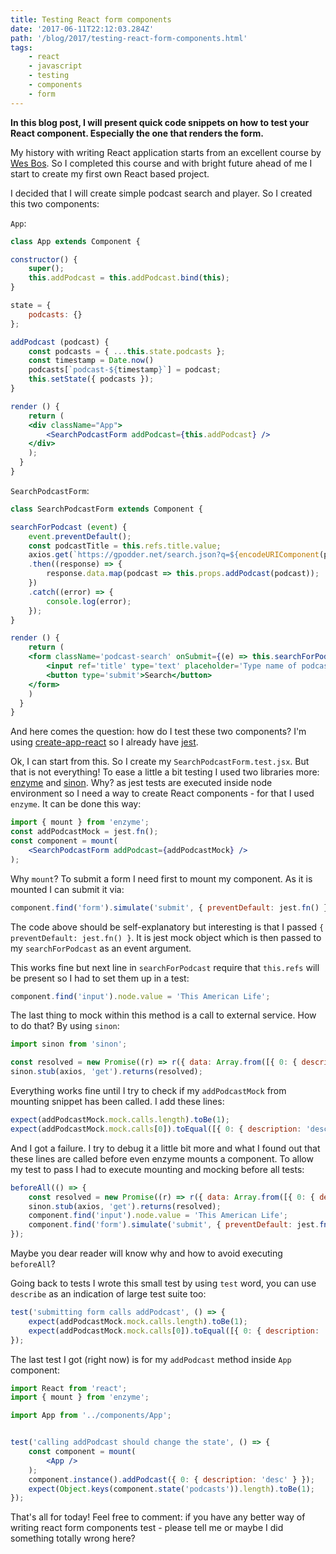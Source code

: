 ```yaml
---
title: Testing React form components
date: '2017-06-11T22:12:03.284Z'
path: '/blog/2017/testing-react-form-components.html'
tags:
    - react
    - javascript
    - testing
    - components
    - form
---
```


**In this blog post, I will present quick code snippets on how to test
your React component. Especially the one that renders the form.**

My history with writing React application starts from an excellent
course by [Wes Bos](https://reactforbeginners.com/). So I completed this
course and with bright future ahead of me I start to create my first own
React based project.

I decided that I will create simple podcast search and player. So I
created this two components:

`App`:

```jsx
class App extends Component {

constructor() {
    super();
    this.addPodcast = this.addPodcast.bind(this);
}

state = {
    podcasts: {}
};

addPodcast (podcast) {
    const podcasts = { ...this.state.podcasts };
    const timestamp = Date.now()
    podcasts[`podcast-${timestamp}`] = podcast;
    this.setState({ podcasts });
}

render () {
    return (
    <div className="App">
        <SearchPodcastForm addPodcast={this.addPodcast} />
    </div>
    );
  }
}
```

`SearchPodcastForm`:

```jsx
class SearchPodcastForm extends Component {

searchForPodcast (event) {
    event.preventDefault();
    const podcastTitle = this.refs.title.value;
    axios.get(`https://gpodder.net/search.json?q=${encodeURIComponent(podcastTitle)}`)
    .then((response) => {
        response.data.map(podcast => this.props.addPodcast(podcast));
    })
    .catch((error) => {
        console.log(error);
    });
}

render () {
    return (
    <form className='podcast-search' onSubmit={(e) => this.searchForPodcast(e)}>
        <input ref='title' type='text' placeholder='Type name of podcast' />
        <button type='submit'>Search</button>
    </form>
    )
  }
}
```

And here comes the question: how do I test these two components? I'm
using
[create-app-react](https://github.com/facebookincubator/create-react-app)
so I already have [jest](https://facebook.github.io/jest/).

Ok, I can start from this. So I create my `SearchPodcastForm.test.jsx`.
But that is not everything! To ease a little a bit testing I used two
libraries more: [enzyme](https://github.com/airbnb/enzyme) and
[sinon](http://sinonjs.org/). Why? as jest tests are executed inside
node environment so I need a way to create React components - for that I
used `enzyme`. It can be done this way:

```jsx
import { mount } from 'enzyme';
const addPodcastMock = jest.fn();
const component = mount(
    <SearchPodcastForm addPodcast={addPodcastMock} />
);
```

Why `mount`? To submit a form I need first to mount my component. As it
is mounted I can submit it via:

```jsx
component.find('form').simulate('submit', { preventDefault: jest.fn() });
```

The code above should be self-explanatory but interesting is that I
passed `{ preventDefault: jest.fn() }`. It is jest mock object which is
then passed to my `searchForPodcast` as an event argument.

This works fine but next line in `searchForPodcast` require that
`this.refs` will be present so I had to set them up in a test:

```jsx
component.find('input').node.value = 'This American Life';
```

The last thing to mock within this method is a call to external service.
How to do that? By using `sinon`:

```jsx
import sinon from 'sinon';

const resolved = new Promise((r) => r({ data: Array.from([{ 0: { description: 'desc' } }]) }));
sinon.stub(axios, 'get').returns(resolved);
```

Everything works fine until I try to check if my `addPodcastMock` from
mounting snippet has been called. I add these lines:

```jsx
expect(addPodcastMock.mock.calls.length).toBe(1);
expect(addPodcastMock.mock.calls[0]).toEqual([{ 0: { description: 'desc' } }]);
```

And I got a failure. I try to debug it a little bit more and what I
found out that these lines are called before even enzyme mounts a
component. To allow my test to pass I had to execute mounting and
mocking before all tests:

```jsx
beforeAll(() => {
    const resolved = new Promise((r) => r({ data: Array.from([{ 0: { description: 'desc' } }]) }));
    sinon.stub(axios, 'get').returns(resolved);
    component.find('input').node.value = 'This American Life';
    component.find('form').simulate('submit', { preventDefault: jest.fn() });
});
```

Maybe you dear reader will know why and how to avoid executing
`beforeAll`?

Going back to tests I wrote this small test by using `test` word, you
can use `describe` as an indication of large test suite too:

```jsx
test('submitting form calls addPodcast', () => {
    expect(addPodcastMock.mock.calls.length).toBe(1);
    expect(addPodcastMock.mock.calls[0]).toEqual([{ 0: { description: 'desc' } }]);
});
```

The last test I got (right now) is for my `addPodcast` method inside
`App` component:

```jsx
import React from 'react';
import { mount } from 'enzyme';

import App from '../components/App';


test('calling addPodcast should change the state', () => {
    const component = mount(
        <App />
    );
    component.instance().addPodcast({ 0: { description: 'desc' } });
    expect(Object.keys(component.state('podcasts')).length).toBe(1);
});
```

That's all for today! Feel free to comment: if you have any better way
of writing react form components test - please tell me or maybe I did
something totally wrong here?
